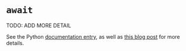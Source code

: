 # `await`

TODO: ADD MORE DETAIL

See the Python [documentation entry][keyword-await-docs], as well as [this blog post][keyword-await-etymology] for more details.

[keyword-await-docs]: https://docs.python.org/3/reference/expressions.html#await-expression
[keyword-await-etymology]: https://yawpitchroll.com/posts/the-35-words-you-need-to-python/#await
